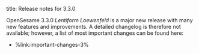 title: Release notes for 3.3.0

OpenSesame 3.3.0 *Lentiform Loewenfeld* is a major new release with many new features and improvements. A detailed changelog is therefore not available; however, a list of most important changes can be found here:

- %link:important-changes-3%
